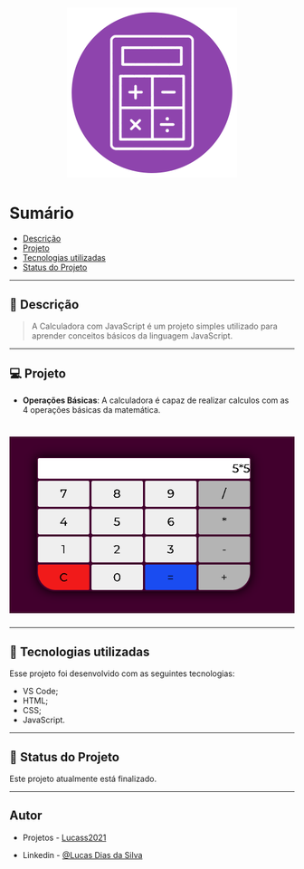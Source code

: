 <h1 align="center">
    <img src="logo.png"/>
</h1>

# Sumário

- [Descrição](#📝-Descrição)
- [Projeto](#💻-Projeto)
- [Tecnologias utilizadas](#🚀-Tecnologias-utilizadas)
- [Status do Projeto](#🎯-Status-do-Projeto)

---

## 📝 Descrição

> A Calculadora com JavaScript é um projeto simples utilizado para aprender conceitos básicos da linguagem JavaScript.



---

## 💻 Projeto

* <b>Operações Básicas</b>: A calculadora é capaz de realizar calculos com as 4 operações
básicas da matemática.


<h1 align="center">
    <img src="read00.PNG"/>
</h1>



---

## 🚀 Tecnologias utilizadas
Esse projeto foi desenvolvido com as seguintes tecnologias:
* VS Code;
* HTML;
* CSS;
* JavaScript.



---

## 🎯 Status do Projeto

Este projeto atualmente está finalizado.



---

## Autor

- Projetos - [Lucass2021](https://github.com/Lucass2021)

- Linkedin - [@Lucas Dias da Silva](https://www.linkedin.com/in/lucas-dias-da-silva-118954199/)


